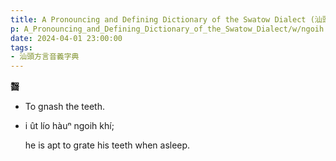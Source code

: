 ```yaml
---
title: A Pronouncing and Defining Dictionary of the Swatow Dialect (汕頭方言音義字典) / ngoih
p: A_Pronouncing_and_Defining_Dictionary_of_the_Swatow_Dialect/w/ngoih
date: 2024-04-01 23:00:00
tags: 
- 汕頭方言音義字典
---
```



**齧**
- To gnash the teeth.

- i ût lío hàuⁿ ngoih khí;

  he is apt to grate his teeth when asleep.